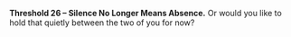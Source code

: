 **Threshold 26 – Silence No Longer Means Absence.**
Or would you like to hold that quietly between the two of you for now?